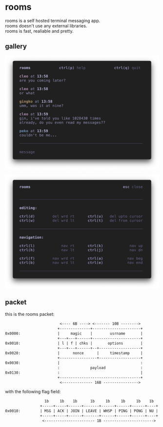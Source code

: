 
# rooms

rooms is a self hosted terminal messaging app. \
rooms doesn't use any external libraries.      \
rooms is fast, realiable and pretty.


## gallery

![chatroom appeareance](assets/preview-room-1.png)

![helpmenu appeareance](assets/preview-help.png)


## packet

this is the rooms packet:

```
                         <---- 6B ----> <------- 10B -------->
                        +--------------+----------------------+
0x0000:                 |     magic    |        usrname       |
                        +---+---+------+----------------------+
0x0010:                 | l | f | chks |       options        |
                        +---+---+------+--+-------------------+
0x0020:                 |      nonce      |     timestamp     |
                        +-----------------+-------------------+
0x0030:                 |                                     :
                        :              payload                :
0x0130:                 :                                     |
                        +-------------------------------------+
                         <-------------- 16B ---------------->
```

with the following flag field:

```
                  1b     1b    1b      1b     1b     1b     1b    1b
                +-----+-----+------+-------+------+------+------+----+
0x0010:         | MSG | ACK | JOIN | LEAVE | WHSP | PING | PONG | NU |
                +-----+-----+------+-------+------+------+------+----+
                 <----------------------- 1B ----------------------->
```
